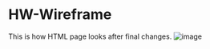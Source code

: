 # HW-Wireframe
This is how  HTML page looks after final changes.
![image](https://content.screencast.com/users/rronakk123/folders/Jing/media/6f7a2d98-9538-4160-8c29-802de0a406b0/00000004.png)
